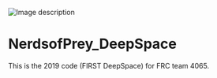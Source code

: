 ![Image description](https://www.firstinspires.org/sites/default/files/uploads/frc/Blog/2019-frc-game-logo-small.jpg)

# NerdsofPrey_DeepSpace
This is the 2019 code (FIRST DeepSpace) for FRC team 4065.
